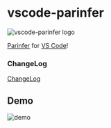 # vscode-parinfer

![vscode-parinfer logo](icon.png)

[Parinfer](http://shaunlebron.github.io/parinfer/) for [VS Code](https://code.visualstudio.com)!

### ChangeLog

[ChangeLog](https://github.com/narma/vscode-parinfer/releases)


## Demo

![demo](parinfer.gif)
